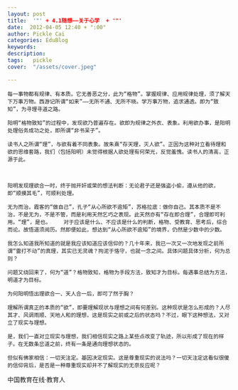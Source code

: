```yaml
---
layout: post  
title:  '"' + 4.1随想——关于心学  + '"'
date:  2012-04-05 12:40 + ":00" 
author: Pickle Cai  
categories: EduBlog  
keywords: 
description:   
tags:	pickle   
cover:  "/assets/cover.jpeg"  

---  
```

    
    每一事物都有规律、有本质。它无善恶之分，此为“格物”。掌握规律、应用规律处理，须了解天下万事万物。西游记所谓“如来”——无所不通、无所不晓。学万事万物，追求通透。即为“致知”，为寻理寻道之路。

    阳明“格物致知”的过程中，发现欲乃普遍存在。欲即为规律之外衣、表象。利用欲办事，是阳明处理俗务成功之处，即所谓“非书呆子”。

    读书人之所谓“理”，与欲有着不同表象。故朱熹“存天理，灭人欲”。正因为这种对立看待理和欲的思维套路，我们（包括阳明）未觉得根据人欲处理有何荣光，反觉羞愧。读书人的清高，正源于此。



    阳明发现理欲合一时，终于抛开奸或荣的想法判断：无论君子还是强盗小偷，遵从他的欲，即“顺摸其毛”，可顺利处理。

    无为而治，霞客的“做自己”，孔子“从心所欲不逾矩”，苏格拉底：做你自己。其本质不是不治，不是无为，不是不管，而是利用天然乞巧之表现。此天然亦有“存在即合理”，合理即可利用。“理”，是也。    对于应该是什么、不应该是什么的判断，格物、受教育、思考后，综合而论。故悟道须阅历。然即便如此，想达到“从心所欲不逾矩”的境界，仍然是少数中的少数。

    我怎么知道我所知道的就是我应该知道应该信仰的？几十年来，我已一次又一次地发现之前所谓“雷打不动”的真理，其实已无灵魂？拘泥于恪守，也就一念之间。具体问题具体分析，何为总则？

    问题又绕回来了，何为“道”？格物致知，格物为手段方法，致知才为目标。每遇事总结为方法，明道才为目标。

    为何阳明悟出理欲合一、天人合一后，即可了然于胸？

    理解所谓真正的本质的“欲”，即要理解现状与理想之间有何差别。这种现状是怎么形成的？人尽其才、风调雨顺、天地人和的理想，这是现实之前或之后的状态吗？不过，眼下这种想法，又对立了现实与理想。

    是，我们一直对立现实与理想，我们相信现实之路上某些点改变了轨迹，所以形成了现在的样子。在无数条岔道之前，终有一条是通向理想状态的。

    但似有佛家相信：一切天注定。基因决定现实。这是尊重现实的说法吗？一切天注定这看似很傻的信仰背后，是否是一种尊重现实却并不了解现实的无奈反应呢？						

		    
 中国教育在线·教育人

